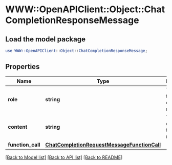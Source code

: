 # WWW::OpenAPIClient::Object::ChatCompletionResponseMessage

## Load the model package
```perl
use WWW::OpenAPIClient::Object::ChatCompletionResponseMessage;
```

## Properties
Name | Type | Description | Notes
------------ | ------------- | ------------- | -------------
**role** | **string** | The role of the author of this message. | 
**content** | **string** | The contents of the message. | [optional] 
**function_call** | [**ChatCompletionRequestMessageFunctionCall**](ChatCompletionRequestMessageFunctionCall.md) |  | [optional] 

[[Back to Model list]](../README.md#documentation-for-models) [[Back to API list]](../README.md#documentation-for-api-endpoints) [[Back to README]](../README.md)


